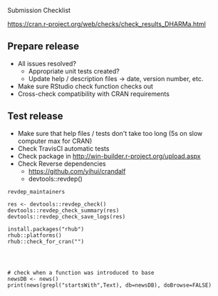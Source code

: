 Submission Checklist

https://cran.r-project.org/web/checks/check_results_DHARMa.html


## Prepare release

* All issues resolved?
  * Appropriate unit tests created?
  * Update help / description files -> date, version number, etc.
* Make sure RStudio check function checks out
* Cross-check compatibility with CRAN requirements

## Test release

* Make sure that help files / tests don't take too long (5s on slow computer max for CRAN)
* Check TravisCI automatic tests
* Check package in http://win-builder.r-project.org/upload.aspx
* Check Reverse dependencies
  * https://github.com/yihui/crandalf
  * devtools::revdep()



```{r}
revdep_maintainers

res <- devtools::revdep_check()
devtools::revdep_check_summary(res)
devtools::revdep_check_save_logs(res)

install.packages("rhub")
rhub::platforms()
rhub::check_for_cran("")




# check when a function was introduced to base
newsDB <- news()
print(news(grepl("startsWith",Text), db=newsDB), doBrowse=FALSE)

```






